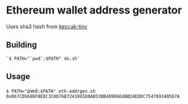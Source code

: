 # Ethereum wallet address generator

Uses sha3 hash from [keccak-tiny](https://github.com/coruus/keccak-tiny)

## Building

    `$ PATH="`pwd`:$PATH" do.sh`

## Usage
 
   `$ PATH="`pwd`:$PATH" eth-addrgen.sh 0x067CD568DF8EDC3C8D76B7241065D8AB53BB40906EABB24EDDC7547893405D7A`

